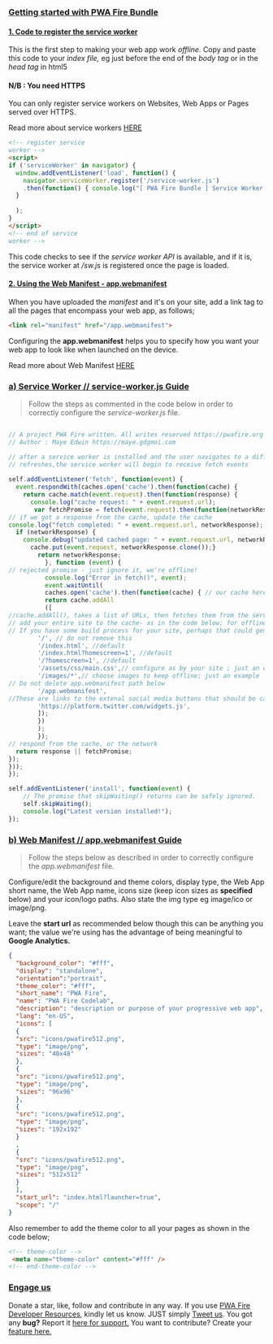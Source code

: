 
### [Getting started with PWA Fire Bundle](https://pwafire.org/developer/pwa/started/)

#### [1. Code to register the service worker](https://pwafire.org/developer/pwa/started/#sw-register)
This is the first step to making your web app work *offline.* Copy and paste this code to your *index file,* eg just before the end of the *body tag* or in the *head tag* in html5

#### N/B : You need HTTPS
You can only register service workers on Websites, Web Apps or Pages served over HTTPS.

Read more about service workers [HERE](https://developers.google.com/web/fundamentals/primers/service-workers/)

```html
<!-- register service 
worker -->
<script>
if ('serviceWorker' in navigator) {
  window.addEventListener('load', function() {
    navigator.serviceWorker.register('/service-worker.js')
    .then(function() { console.log("[ PWA Fire Bundle ] Service Worker Registered"); });
  }
  
  );
}
</script>
<!-- end of service 
worker -->
```
This code checks to see if the *service worker API* is available, and if it is, the service worker at */sw.js* is registered once the page is loaded.

#### [2. Using the Web Manifest - app.webmanifest](https://pwafire.org/developer/pwa/started/#use-web-manifest)
When you have uploaded the *manifest* and it's on your site, add a link tag to all the pages that encompass your web app, as follows;

```html
<link rel="manifest" href="/app.webmanifest">
```

Configuring the **app.webmanifest** helps you to specify how you want your web app to look like when launched on the device.

Read more about Web Manifest [HERE](https://developers.google.com/web/fundamentals/web-app-manifest/)

### [a) Service Worker // service-worker.js Guide](https://pwafire.org/developer/pwa/started/#sw-config)

>Follow the steps as commented in the code below in order to correctly configure the *service-worker.js* file.

```javascript

// A project PWA Fire written. All writes reserved https://pwafire.org 2018.
// Author : Maye Edwin https://maye.gdgmoi.com

// after a service worker is installed and the user navigates to a different page or 
// refreshes,the service worker will begin to receive fetch events
    
self.addEventListener('fetch', function(event) {
  event.respondWith(caches.open('cache').then(function(cache) {
    return cache.match(event.request).then(function(response) {
      console.log("cache request: " + event.request.url);
       var fetchPromise = fetch(event.request).then(function(networkResponse) {           
// if we got a response from the cache, update the cache                   
console.log("fetch completed: " + event.request.url, networkResponse);
  if (networkResponse) {
    console.debug("updated cached page: " + event.request.url, networkResponse);
      cache.put(event.request, networkResponse.clone());}
        return networkResponse;
          }, function (event) {   
// rejected promise - just ignore it, we're offline!   
          console.log("Error in fetch()", event);
          event.waitUntil(
          caches.open('cache').then(function(cache) { // our cache here is named *cache* in the caches.open()
          return cache.addAll
          ([            
//cache.addAll(), takes a list of URLs, then fetches them from the server and adds the response to the cache.           
// add your entire site to the cache- as in the code below; for offline access
// If you have some build process for your site, perhaps that could generate the list of possible URLs that a user might load.               
        '/', // do not remove this
        '/index.html', //default
        '/index.html?homescreen=1', //default
        '/?homescreen=1', //default
        '/assets/css/main.css',// configure as by your site ; just an example
        '/images/*',// choose images to keep offline; just an example
// Do not delete app.webmanifest path below
        '/app.webmanifest',
//These are links to the extenal social media buttons that should be cached; we have used twitter's as an example
        'https://platform.twitter.com/widgets.js',       
        ]);
        })
        );
        });
// respond from the cache, or the network
  return response || fetchPromise;
});
}));
});

self.addEventListener('install', function(event) {
    // The promise that skipWaiting() returns can be safely ignored.
    self.skipWaiting();
    console.log("Latest version installed!");
});

```
### [b) Web Manifest // app.webmanifest Guide](https://pwafire.org/developer/pwa/started/#web-manifest-config)
>Follow the steps below as described in order to correctly configure the *app.webmanifest* file.

Configure/edit the background and theme colors, display type, the Web App short name, the Web App name, icons size (keep icon sizes as **specified** below) and your icon/logo paths. Also state the img type eg image/ico or image/png.

Leave the **start url** as recommended below though this can be anything you want; the value we're using has the advantage of being meaningful to **Google Analytics.**

```json
{
  "background_color": "#fff",
  "display": "standalone",
  "orientation":"portrait",
  "theme_color": "#fff",           
  "short_name": "PWA Fire",
  "name": "PWA Fire Codelab",
  "description": "description or purpose of your progressive web app",
  "lang": "en-US",
  "icons": [
  {
  "src": "icons/pwafire512.png",
  "type": "image/png",
  "sizes": "48x48"
  },
  {
  "src": "icons/pwafire512.png",
  "type": "image/png",
  "sizes": "96x96"
  },
  {
  "src": "icons/pwafire512.png",
  "type": "image/png",
  "sizes": "192x192"
  }
  ,
  {
  "src": "icons/pwafire512.png",
  "type": "image/png",
  "sizes": "512x512"
  } 
  ],
  "start_url": "index.html?launcher=true",
  "scope": "/"
}
```
Also remember to add the theme color to all your pages as shown in the code below;

```html
<!-- theme-color -->
 <meta name="theme-color" content="#fff" />
<!-- end-theme-color -->
```

### [Engage us](https://twitter.com/pwafire)
Donate a star, like, follow and contribute in any way. If you use [PWA Fire Developer Resources](https://pwafire.org/developer), kindly let us know. JUST simply [Tweet us](https://twitter.com/pwafire). You got any **bug?** Report it [here for support.](https://github.com/mayeedwin/pwafire/issues/new) You want to contribute? Create your [feature here.](https://github.com/mayeedwin/pwafire/issues/new)
